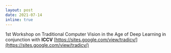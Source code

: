 ```yaml
---
layout: post
date: 2021-07-14 
inline: true
---
```


1st Workshop on Traditional Computer Vision in the Age of Deep Learning in conjunction with <strong>ICCV</strong>
[https://sites.google.com/view/tradicv/](https://sites.google.com/view/tradicv/) 
